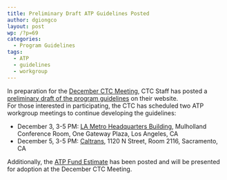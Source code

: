 ```yaml
---
title: Preliminary Draft ATP Guidelines Posted
author: dgiongco
layout: post
wp: /?p=69
categories:
  - Program Guidelines
tags:
  - ATP
  - guidelines
  - workgroup
---
```

In preparation for the [December CTC Meeting][1], CTC Staff has posted a [preliminary draft of the program guidelines][2] on their website.  
For those interested in participating, the CTC has scheduled two ATP workgroup meetings to continue developing the guidelines:

*   December 3, 3-5 PM: [LA Metro Headquarters Building][3], Mulholland Conference Room, One Gateway Plaza, Los Angeles, CA
*   December 5, 3-5 PM: [Caltrans][3], 1120 N Street, Room 2116, Sacramento, CA

Additionally, the [ATP Fund Estimate][4] has been posted and will be presented for adoption at the December CTC Meeting.

 [1]: http://www.dot.ca.gov/hq/transprog/ctcbooks/2013/1213/00_ETA.pdf
 [2]: http://www.dot.ca.gov/hq/transprog/ctcbooks/2013/1213/24_4.15.pdf
 [3]: http://static.squarespace.com/static/52fa6e86e4b05af368569a33/52fb082fe4b079a3c36743b6/52fb08aee4b079a3c3674a84/1392183470693/#img
 [4]: http://www.dot.ca.gov/hq/transprog/ctcbooks/2013/1213/25_4.4.pdf